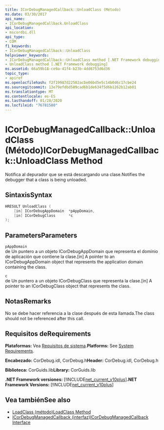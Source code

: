 ```yaml
---
title: ICorDebugManagedCallback::UnloadClass (Método)
ms.date: 03/30/2017
api_name:
- ICorDebugManagedCallback.UnloadClass
api_location:
- mscordbi.dll
api_type:
- COM
f1_keywords:
- ICorDebugManagedCallback::UnloadClass
helpviewer_keywords:
- ICorDebugManagedCallback::UnloadClass method [.NET Framework debugging]
- UnloadClass method [.NET Framework debugging]
ms.assetid: 66a59b18-ce9a-41f4-b23b-4dd6753d6d36
topic_type:
- apiref
ms.openlocfilehash: f2f19987d22502acbe06bd5e5c14b0d6c17cbe24
ms.sourcegitcommit: 13e79efdbd589cad6b1de634f5d6b1262b12ab01
ms.translationtype: MT
ms.contentlocale: es-ES
ms.lasthandoff: 01/28/2020
ms.locfileid: "76781580"
---
```

# <a name="icordebugmanagedcallbackunloadclass-method"></a><span data-ttu-id="988c6-102">ICorDebugManagedCallback::UnloadClass (Método)</span><span class="sxs-lookup"><span data-stu-id="988c6-102">ICorDebugManagedCallback::UnloadClass Method</span></span>
<span data-ttu-id="988c6-103">Notifica al depurador que se está descargando una clase.</span><span class="sxs-lookup"><span data-stu-id="988c6-103">Notifies the debugger that a class is being unloaded.</span></span>  
  
## <a name="syntax"></a><span data-ttu-id="988c6-104">Sintaxis</span><span class="sxs-lookup"><span data-stu-id="988c6-104">Syntax</span></span>  
  
```cpp  
HRESULT UnloadClass (  
    [in] ICorDebugAppDomain  *pAppDomain,  
    [in] ICorDebugClass      *c  
);  
```  
  
## <a name="parameters"></a><span data-ttu-id="988c6-105">Parameters</span><span class="sxs-lookup"><span data-stu-id="988c6-105">Parameters</span></span>  
 `pAppDomain`  
 <span data-ttu-id="988c6-106">de Un puntero a un objeto ICorDebugAppDomain que representa el dominio de aplicación que contiene la clase.</span><span class="sxs-lookup"><span data-stu-id="988c6-106">[in] A pointer to an ICorDebugAppDomain object that represents the application domain containing the class.</span></span>  
  
 `c`  
 <span data-ttu-id="988c6-107">de Un puntero a un objeto ICorDebugClass que representa la clase.</span><span class="sxs-lookup"><span data-stu-id="988c6-107">[in] A pointer to an ICorDebugClass object that represents the class.</span></span>  
  
## <a name="remarks"></a><span data-ttu-id="988c6-108">Notas</span><span class="sxs-lookup"><span data-stu-id="988c6-108">Remarks</span></span>  
 <span data-ttu-id="988c6-109">No se debe hacer referencia a la clase después de esta llamada.</span><span class="sxs-lookup"><span data-stu-id="988c6-109">The class should not be referenced after this call.</span></span>  
  
## <a name="requirements"></a><span data-ttu-id="988c6-110">Requisitos de</span><span class="sxs-lookup"><span data-stu-id="988c6-110">Requirements</span></span>  
 <span data-ttu-id="988c6-111">**Plataformas:** Vea [Requisitos de sistema](../../../../docs/framework/get-started/system-requirements.md).</span><span class="sxs-lookup"><span data-stu-id="988c6-111">**Platforms:** See [System Requirements](../../../../docs/framework/get-started/system-requirements.md).</span></span>  
  
 <span data-ttu-id="988c6-112">**Encabezado:** CorDebug.idl, CorDebug.h</span><span class="sxs-lookup"><span data-stu-id="988c6-112">**Header:** CorDebug.idl, CorDebug.h</span></span>  
  
 <span data-ttu-id="988c6-113">**Biblioteca:** CorGuids.lib</span><span class="sxs-lookup"><span data-stu-id="988c6-113">**Library:** CorGuids.lib</span></span>  
  
 <span data-ttu-id="988c6-114">**.NET Framework versiones:** [!INCLUDE[net_current_v10plus](../../../../includes/net-current-v10plus-md.md)]</span><span class="sxs-lookup"><span data-stu-id="988c6-114">**.NET Framework Versions:** [!INCLUDE[net_current_v10plus](../../../../includes/net-current-v10plus-md.md)]</span></span>  
  
## <a name="see-also"></a><span data-ttu-id="988c6-115">Vea también</span><span class="sxs-lookup"><span data-stu-id="988c6-115">See also</span></span>

- [<span data-ttu-id="988c6-116">LoadClass (método)</span><span class="sxs-lookup"><span data-stu-id="988c6-116">LoadClass Method</span></span>](icordebugmanagedcallback-loadclass-method.md)
- [<span data-ttu-id="988c6-117">ICorDebugManagedCallback (interfaz)</span><span class="sxs-lookup"><span data-stu-id="988c6-117">ICorDebugManagedCallback Interface</span></span>](icordebugmanagedcallback-interface.md)
